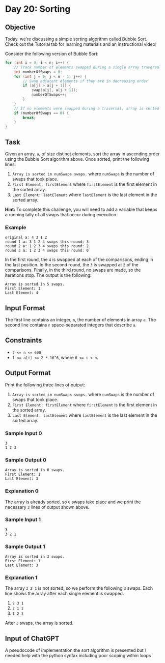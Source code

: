 # Day 20: Sorting

## Objective
Today, we're discussing a simple sorting algorithm called Bubble Sort. Check out the Tutorial tab for learning materials and an instructional video!

Consider the following version of Bubble Sort:
```cpp
for (int i = 0; i < n; i++) {
    // Track number of elements swapped during a single array traversal
    int numberOfSwaps = 0;
    for (int j = 0; j < n - 1; j++) {
        // Swap adjacent elements if they are in decreasing order
        if (a[j] > a[j + 1]) {
            swap(a[j], a[j + 1]);
            numberOfSwaps++;
        }
    }
    // If no elements were swapped during a traversal, array is sorted
    if (numberOfSwaps == 0) {
        break;
    }
}
```

## Task
Given an array, `a`, of size distinct elements, sort the array in ascending order using the Bubble Sort algorithm above. Once sorted, print the following lines:
1. `Array is sorted in numSwaps swaps.`
   where `numSwaps` is the number of swaps that took place.
2. `First Element: firstElement`
   where `firstElement` is the first element in the sorted array.
3. `Last Element: lastElement`
   where `lastElement` is the last element in the sorted array.

**Hint:** To complete this challenge, you will need to add a variable that keeps a running tally of all swaps that occur during execution.

### Example
```
original a: 4 3 1 2
round 1 a: 3 1 2 4 swaps this round: 3
round 2 a: 1 2 3 4 swaps this round: 2
round 3 a: 1 2 3 4 swaps this round: 0
```
In the first round, the `4` is swapped at each of the comparisons, ending in the last position. In the second round, the `3` is swapped at `2` of the comparisons. Finally, in the third round, no swaps are made, so the iterations stop. The output is the following:
```
Array is sorted in 5 swaps.
First Element: 1
Last Element: 4
```

## Input Format
The first line contains an integer, `n`, the number of elements in array `a`.
The second line contains `n` space-separated integers that describe `a`.

## Constraints
- `2 <= n <= 600`
- `1 <= a[i] <= 2 * 10^6`, where `0 <= i < n`.

## Output Format
Print the following three lines of output:
1. `Array is sorted in numSwaps swaps.`
   where `numSwaps` is the number of swaps that took place.
2. `First Element: firstElement`
   where `firstElement` is the first element in the sorted array.
3. `Last Element: lastElement`
   where `lastElement` is the last element in the sorted array.

### Sample Input 0
```
3
1 2 3
```

### Sample Output 0
```
Array is sorted in 0 swaps.
First Element: 1
Last Element: 3
```

### Explanation 0
The array is already sorted, so `0` swaps take place and we print the necessary `3` lines of output shown above.

### Sample Input 1
```
3
3 2 1
```

### Sample Output 1
```
Array is sorted in 3 swaps.
First Element: 1
Last Element: 3
```

### Explanation 1
The array `3 2 1` is not sorted, so we perform the following `3` swaps. Each line shows the array after each single element is swapped.
1. `2 3 1`
2. `2 1 3`
3. `1 2 3`

After `3` swaps, the array is sorted.

## Input of ChatGPT

A pseudocode of implementation the sort algorithm is presented but I needed help with the python syntax including poor scoping within loops